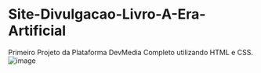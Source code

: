 # Site-Divulgacao-Livro-A-Era-Artificial
Primeiro Projeto da Plataforma DevMedia Completo utilizando HTML e CSS. 
![image](https://github.com/Loneking66/Site-Divulgacao-Livro-A-Era-Artificial/assets/130097046/15c30530-fbf3-4e11-80ee-9a6aae778427)
